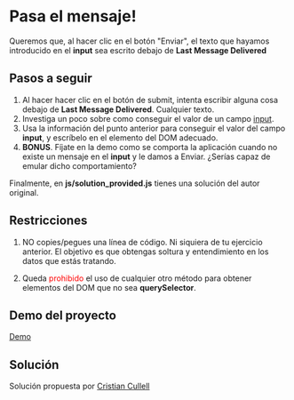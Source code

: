 # Pasa el mensaje!
Queremos que, al hacer clic en el botón "Enviar", el texto que hayamos introducido en el __input__ sea escrito debajo de **Last Message Delivered** 

## Pasos a seguir

1. Al hacer hacer clic en el botón de submit, intenta escribir alguna cosa debajo de **Last Message Delivered**. Cualquier texto.
4. Investiga un poco sobre como conseguir el valor de un campo [input](https://www.w3schools.com/jsref/prop_text_value.asp). 
5. Usa la información del punto anterior para conseguir el valor del campo __input__, y escríbelo en el elemento del DOM adecuado.
6. **BONUS**. Fíjate en la demo como se comporta la aplicación cuando no existe un mensaje en el __input__ y le damos a Enviar. ¿Serías capaz de emular dicho comportamiento?

Finalmente, en __js/solution_provided.js__ tienes una solución del autor original.

## Restricciones

1. NO copies/pegues una línea de código. Ni siquiera de tu ejercicio anterior. El objetivo es que obtengas soltura y entendimiento en los datos que estás tratando.

2. Queda <span style="color: red;">prohibido</span> el uso de cualquier otro método para obtener elementos del DOM que no sea **querySelector**. 

## Demo del proyecto

[Demo](https://js-beginners.github.io/pass-the-message-project/)

## Solución

Solución propuesta por [Cristian Cullell](https://github.com/cristian-cll/pass-the-message-projects)
